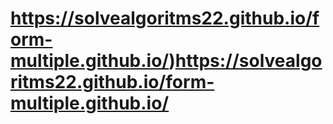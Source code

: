 # https://solvealgoritms22.github.io/form-multiple.github.io/)https://solvealgoritms22.github.io/form-multiple.github.io/

